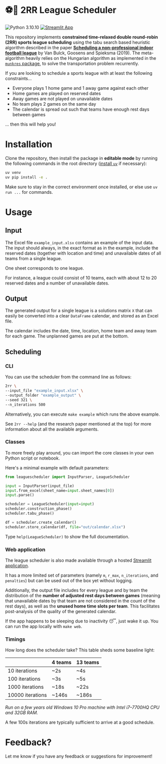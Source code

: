 # ⚽📅 2RR League Scheduler

![Python 3.10.10](https://img.shields.io/badge/python-3.10.10-blue.svg)
[![Streamlit App](https://static.streamlit.io/badges/streamlit_badge_black_white.svg)](https://leaguescheduler.streamlit.app)

This repository implements **constrained time-relaxed double round-robin (2RR) sports league scheduling** using the tabu search based heuristic algorithm described in the paper [**Scheduling a non-professional indoor football league**](https://pure.tue.nl/ws/portalfiles/portal/121797609/Bulck2019_Article_SchedulingANon_professionalInd.pdf) by Van Bulck, Goosens and Spieksma (2019). The meta-algorithm heavily relies on the Hungarian algorithm as implemented in the [`munkres` package](https://software.clapper.org/munkres), to solve the transportation problem recurrently.

If you are looking to schedule a sports league with at least the following constraints...
- Everyone plays 1 home game and 1 away game against each other
- Home games are played on reserved dates
- Away games are not played on unavailable dates
- No team plays 2 games on the same day
- The calendar is spread out such that teams have enough rest days between games

... then this will help you!

# Installation

Clone the repository, then install the package in **editable mode** by running the following commands in the root directory ([install `uv`](https://docs.astral.sh/uv/getting-started/installation) if necessary):

```bash
uv venv
uv pip install -e .
```

Make sure to stay in the correct environment once installed, or else use `uv run ...` for commands.

# Usage

## Input

The Excel file `example_input.xlsx` contains an example of the input data. The input should always, in the exact format as in the example, include the reserved dates (together with location and time) and unavailable dates of all teams from a single league.

One sheet corresponds to one league. 

For instance, a league could consist of 10 teams, each with about 12 to 20 reserved dates and a number of unavailable dates.

## Output

The generated output for a single league is a solutions matrix `X` that can easily be converted into a clear `DataFrame` calendar, and stored as an Excel file.

The calendar includes the date, time, location, home team and away team for each game. The unplanned games are put at the bottom.

## Scheduling

### CLI

You can use the scheduler from the command line as follows:

```bash
2rr \
--input_file "example_input.xlsx" \
--output_folder "example_output" \
--seed 321 \
--n_iterations 500
```

Alternatively, you can execute `make example` which runs the above example.

See `2rr --help` (and the research paper mentioned at the top) for more information about all the available arguments.

### Classes

To more freely play around, you can import the core classes in your own Python script or notebook.

Here's a minimal example with default parameters:

```python
from leaguescheduler import InputParser, LeagueScheduler

input = InputParser(input_file)
input.from_excel(sheet_name=input.sheet_names[0])
input.parse()

scheduler = LeagueScheduler(input=input)
scheduler.construction_phase()
scheduler.tabu_phase()

df = scheduler.create_calendar()
scheduler.store_calendar(df, file="out/calendar.xlsx")
```

Type `help(LeagueScheduler)` to show the full documentation.

### Web application

The league scheduler is also made available through a hosted [Streamlit application](https://leaguescheduler.streamlit.app).

It has a more limited set of parameters (namely `m`, `r_max`, `n_iterations`, and `penalties`) but can be used out of the box yet without logging. 

Additionally, the output file includes for every league and by team the distribution of the **number of adjusted rest days between games** (meaning that unavailable dates by that team are not considered in the count of the rest days), as well as the **unused home time slots per team**. This facilitates post-analysis of the quality of the generated calendar.

If the app happens to be sleeping due to inactivity 😴, just wake it up. You can run the app locally with `make web`.

### Timings

How long does the scheduler take? This table sheds some baseline light:

|                  | 4 teams  | 13 teams |
|------------------|--------- | -------- |
| 10 iterations    | ~2s      | ~4s      |
| 100 iterations   | ~3s      | ~5s      |
| 1000 iterations  | ~18s     | ~22s     |
| 10000 iterations | ~146s    | ~186s    |

_Run on a few years old Windows 10 Pro machine with Intel i7–7700HQ CPU and 32GB RAM._

A few 100s iterations are typically sufficient to arrive at a good schedule.

# Feedback?

Let me know if you have any feedback or suggestions for improvement!
